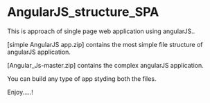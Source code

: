 # AngularJS_structure_SPA
This is approach of single page web application using angularJS..

[simple AngularJS app.zip] contains the most simple file structure of angularJS application.

[Angular_Js-master.zip] contains the complex angularJS application. 

You can build any type of app styding both the files. 

Enjoy.....!
